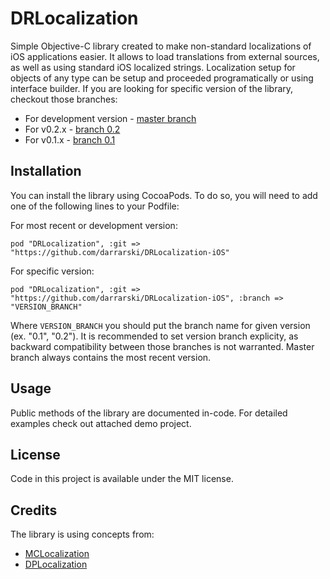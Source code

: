 DRLocalization
==============

Simple Objective-C library created to make non-standard localizations of iOS applications easier. It allows to load translations from external sources, as well as using standard iOS localized strings. Localization setup for objects of any type can be setup and proceeded programatically or using interface builder. If you are looking for specific version of the library, checkout those branches:

- For development version - [master branch](../../tree/master)
- For v0.2.x - [branch 0.2](../../tree/0.2)
- For v0.1.x - [branch 0.1](../../tree/0.1)

## Installation

You can install the library using CocoaPods. To do so, you will need to add one of the following lines to your Podfile:

For most recent or development version:

	pod "DRLocalization", :git => "https://github.com/darrarski/DRLocalization-iOS"

For specific version:

	pod "DRLocalization", :git => "https://github.com/darrarski/DRLocalization-iOS", :branch => "VERSION_BRANCH"

Where `VERSION_BRANCH` you should put the branch name for given version (ex. "0.1", "0.2"). It is recommended to set version branch explicity, as backward compatibility between those branches is not warranted. Master branch always contains the most recent version.

## Usage

Public methods of the library are documented in-code. For detailed examples check out attached demo project.

## License

Code in this project is available under the MIT license.

## Credits

The library is using concepts from:
- [MCLocalization](https://raw.github.com/Baglan/MCLocalization)
- [DPLocalization](https://github.com/nullic/DPLocalizationManager)
